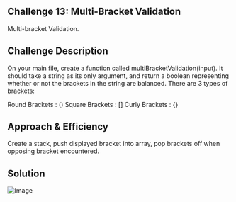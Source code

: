 ## Challenge 13: Multi-Bracket Validation
Multi-bracket Validation.

## Challenge Description
On your main file, create a function called multiBracketValidation(input). It should take a string as its only argument, and return a boolean representing whether or not the brackets in the string are balanced. There are 3 types of brackets:

Round Brackets : ()
Square Brackets : []
Curly Brackets : {}


## Approach & Efficiency
Create a stack, push displayed bracket into array, pop brackets off when opposing bracket encountered.

## Solution
![Image](../../assets/CC13.jpg)